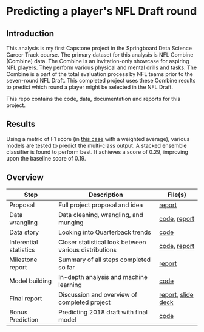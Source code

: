 # Predicting a player's NFL Draft round

## Introduction
This analysis is my first Capstone project in the Springboard Data Science Career Track course. The primary dataset for 
this analysis is NFL Combine (Combine) data. The Combine is an invitation-only showcase for aspiring NFL players. They
perform various physical and mental drills and tasks. The Combine is a part of the total evaluation process by NFL teams 
prior to the seven-round NFL Draft. This completed project uses these Combine results to predict which round a player might be
selected in the NFL Draft.

This repo contains the code, data, documentation and reports for this project. 

## Results

Using a metric of F1 score (in [this case](http://scikit-learn.org/stable/modules/generated/sklearn.metrics.f1_score.html) 
with a weighted average), various models are tested to predict the multi-class output. A stacked ensemble classifier is found
to perform best. It achieves a score of 0.29, improving upon the baseline score of 0.19. 

## Overview

| Step | Description | File(s) |
| --- | --- | --- |
| Proposal | Full project proposal and idea | [report](https://github.com/pjandir/CapstoneProject1/blob/master/Proposal.md) |
| Data wrangling | Data cleaning, wrangling, and munging | [code](https://nbviewer.jupyter.org/github/pjandir/CapstoneProject1/blob/master/data-wrangling.ipynb), [report](https://github.com/pjandir/CapstoneProject1/blob/master/data-wrangling.pdf) |
| Data story | Looking into Quarterback trends | [code](https://nbviewer.jupyter.org/github/pjandir/CapstoneProject1/blob/master/data-story.ipynb) |
| Inferential statistics | Closer statistical look between various distributions | [code](https://nbviewer.jupyter.org/github/pjandir/CapstoneProject1/blob/master/inferential-stats.ipynb), [report](https://github.com/pjandir/CapstoneProject1/blob/master/inferential-stats.pdf) |
| Milestone report | Summary of all steps completed so far | [report](https://github.com/pjandir/CapstoneProject1/blob/master/milestone-report.pdf) |
| Model building | In-depth analysis and machine learning | [code](https://nbviewer.jupyter.org/github/pjandir/CapstoneProject1/blob/master/model-building.ipynb) |
| Final report | Discussion and overview of completed project | [report](https://github.com/pjandir/CapstoneProject1/blob/master/full-report.pdf), [slide deck](https://github.com/pjandir/CapstoneProject1/blob/master/slide-deck.pdf) |
| Bonus Prediction | Predicting 2018 draft with final model | [code](https://nbviewer.jupyter.org/github/pjandir/CapstoneProject1/blob/master/predict-2018.ipynb) |

